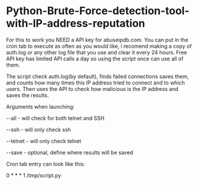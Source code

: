 # Python-Brute-Force-detection-tool-with-IP-address-reputation
For this to work you NEED a API key for abuseipdb.com. You can put in the cron tab to execute as often as you would like, i recomend making a copy of auth.log or any other log file that you use and clear it every 24 hours. Free API key has limited API calls a day so using the script once can use all of them.

The script check auth.log(by default), finds failed connections saves them, and counts how many times this IP address tried to connect and to which users. Then uses the API to check how malicious is the IP address and saves the results.

Arguments when launching:

--all - will check for both telnet and SSH

--ssh - will only check ssh

--telnet - will only check telnet

--save - optional, define where results will be saved

Cron tab entry can look like this:

0 * * * 1 /tmp/script.py
